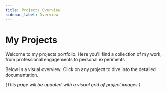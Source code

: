 ```yaml
---
title: Projects Overview
sidebar_label: Overview
---
```


# My Projects

Welcome to my projects portfolio. Here you'll find a collection of my work, from professional engagements to personal experiments.

Below is a visual overview. Click on any project to dive into the detailed documentation.

*(This page will be updated with a visual grid of project images.)* 